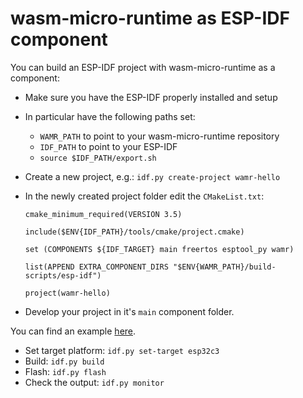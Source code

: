 # wasm-micro-runtime as ESP-IDF component

You can build an ESP-IDF project with wasm-micro-runtime as a component:

- Make sure you have the ESP-IDF properly installed and setup
- In particular have the following paths set:
  - `WAMR_PATH` to point to your wasm-micro-runtime repository
  - `IDF_PATH` to point to your ESP-IDF
  - `source $IDF_PATH/export.sh`
- Create a new project, e.g.: `idf.py create-project wamr-hello`
- In the newly created project folder edit the `CMakeList.txt`:

  ```
  cmake_minimum_required(VERSION 3.5)

  include($ENV{IDF_PATH}/tools/cmake/project.cmake)

  set (COMPONENTS ${IDF_TARGET} main freertos esptool_py wamr)

  list(APPEND EXTRA_COMPONENT_DIRS "$ENV{WAMR_PATH}/build-scripts/esp-idf")

  project(wamr-hello)
  ```
- Develop your project in it's `main` component folder.

You can find an example [here](example/).

- Set target platform: `idf.py set-target esp32c3`
- Build: `idf.py build`
- Flash: `idf.py flash`
- Check the output: `idf.py monitor`